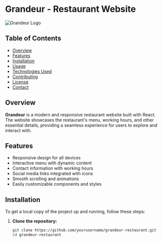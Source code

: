 # Grandeur - Restaurant Website

![Grandeur Logo](./path-to-your-logo/logo.png)

## Table of Contents

- [Overview](#overview)
- [Features](#features)
- [Installation](#installation)
- [Usage](#usage)
- [Technologies Used](#technologies-used)
- [Contributing](#contributing)
- [License](#license)
- [Contact](#contact)

## Overview

**Grandeur** is a modern and responsive restaurant website built with React. The website showcases the restaurant's menu, working hours, and other essential details, providing a seamless experience for users to explore and interact with.

## Features

- Responsive design for all devices
- Interactive menu with dynamic content
- Contact information with working hours
- Social media links integrated with icons
- Smooth scrolling and animations
- Easily customizable components and styles

## Installation

To get a local copy of the project up and running, follow these steps:

1. **Clone the repository:**

   ```bash
   git clone https://github.com/yourusername/grandeur-restaurant.git
   cd grandeur-restaurant
